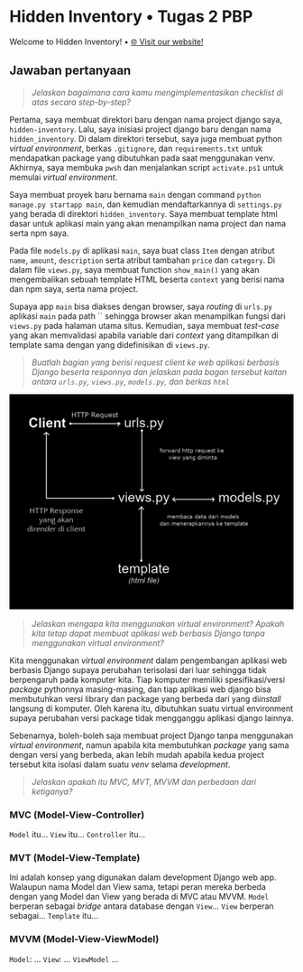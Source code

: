 # Hidden Inventory • Tugas 2 PBP

Welcome to Hidden Inventory! • [🌐 Visit our website!](https://hidden-inventory.adaptable.app/)

## Jawaban pertanyaan

> *Jelaskan bagaimana cara kamu mengimplementasikan checklist di atas secara step-by-step?*

Pertama, saya membuat direktori baru dengan nama project django saya, `hidden-inventory`. Lalu, saya inisiasi project django baru dengan nama `hidden_inventory`. Di dalam direktori tersebut, saya juga membuat python *virtual environment*, berkas `.gitignore`, dan `requirements.txt` untuk mendapatkan package yang dibutuhkan pada saat menggunakan venv. Akhirnya, saya membuka `pwsh` dan menjalankan script `activate.ps1` untuk memulai *virtual environment*.

Saya membuat proyek baru bernama `main` dengan command `python manage.py startapp main`, dan kemudian mendaftarkannya di `settings.py` yang berada di direktori `hidden_inventory`. Saya membuat template html dasar untuk aplikasi main yang akan menampilkan nama project dan nama serta npm saya.

Pada file `models.py` di aplikasi `main`, saya buat class `Item` dengan atribut `name`, `amount`, `description` serta atribut tambahan `price` dan `category`. Di dalam file `views.py`, saya membuat function `show_main()` yang akan mengembalikan sebuah template HTML beserta `context` yang berisi nama dan npm saya, serta nama project.

Supaya app `main` bisa diakses dengan browser, saya *routing* di `urls.py` aplikasi `main` pada path `` sehingga browser akan menampilkan fungsi dari `views.py` pada halaman utama situs. Kemudian, saya membuat *test-case* yang akan memvalidasi apabila variable dari *context* yang ditampilkan di template sama dengan yang didefinisikan di `views.py`.

> *Buatlah bagian yang berisi request client ke web aplikasi berbasis Django beserta responnya dan jelaskan pada bagan tersebut kaitan antara `urls.py`, `views.py`, `models.py`, dan berkas `html`*
  
![Bagan *request* client-server di suatu Django project](/task-assets/tugas2_bagan.jpg)

>*Jelaskan mengapa kita menggunakan virtual environment? Apakah kita tetap dapat membuat aplikasi web berbasis Django tanpa menggunakan virtual environment?*

Kita menggunakan *virtual environment* dalam pengembangan aplikasi web berbasis Django supaya perubahan terisolasi dari luar sehingga tidak berpengaruh pada komputer kita. Tiap komputer memiliki spesifikasi/versi *package* pythonnya masing-masing, dan tiap aplikasi web django bisa membutuhkan versi library dan package yang berbeda dari yang di*install* langsung di komputer. Oleh karena itu, dibutuhkan suatu virtual environment supaya perubahan versi package tidak mengganggu aplikasi django lainnya.

Sebenarnya, boleh-boleh saja membuat project Django tanpa menggunakan *virtual environment*, namun apabila kita membutuhkan *package* yang sama dengan versi yang berbeda, akan lebih mudah apabila kedua project tersebut kita isolasi dalam suatu *venv* selama *development*.

>*Jelaskan apakah itu MVC, MVT, MVVM dan perbedaan dari ketiganya?*

### MVC (Model-View-Controller)

`Model` itu...
`View` itu...
`Controller` itu...

### MVT (Model-View-Template)

Ini adalah konsep yang digunakan dalam development Django web app. Walaupun nama Model dan View sama, tetapi peran mereka berbeda dengan yang Model dan View yang berada di MVC atau MVVM.
`Model` berperan sebagai *bridge* antara database dengan `View`...
`View` berperan sebagai...
`Template` itu...

### MVVM (Model-View-ViewModel)

`Model`: ...
`View`: ...
`ViewModel` ...
